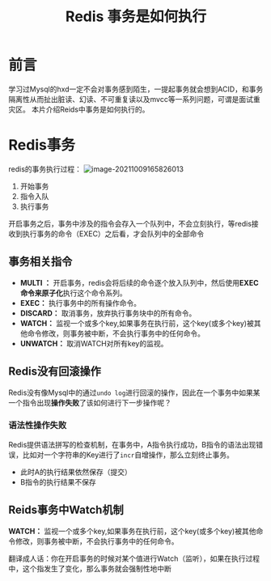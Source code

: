 ﻿---
title: Redis 事务是如何执行
categories:
  - 缓存中间件
tags:
  - Redis
  - 缓存中间件
cover: >-
  https://hmf-typora-images.oss-cn-guangzhou.aliyuncs.com/images/202307091752364.png
abbrlink: 47020
updated: 2023-07-19 10:54:43
---



# 前言 
学习过Mysql的hxd一定不会对事务感到陌生，一提起事务就会想到ACID，和事务隔离性从而扯出脏读、幻读、不可重复读以及mvcc等一系列问题，可谓是面试重灾区。
本片介绍Reids中事务是如何执行的。

# Redis事务
redis的事务执行过程：
![image-20211009165826013](https://hmf-typora-images.oss-cn-guangzhou.aliyuncs.com/images/image-20211009165826013.png)

1. 开始事务
2. 指令入队
3. 执行事务

开启事务之后，事务中涉及的指令会存入一个队列中，不会立刻执行，等redis接收到执行事务的命令（EXEC）之后看，才会队列中的全部命令

## 事务相关指令
-   **MULTI ：** 开启事务，redis会将后续的命令逐个放入队列中，然后使用**EXEC命令来原子化**执行这个命令系列。
-   **EXEC：** 执行事务中的所有操作命令。
-   **DISCARD：** 取消事务，放弃执行事务块中的所有命令。
-   **WATCH：** 监视一个或多个key,如果事务在执行前，这个key(或多个key)被其他命令修改，则事务被中断，不会执行事务中的任何命令。
-   **UNWATCH：** 取消WATCH对所有key的监视。


## Redis没有回滚操作

Redis没有像Mysql中的通过`undo log`进行回滚的操作，因此在一个事务中如果某一个指令出现**操作失败**了该如何进行下一步操作呢？

### 语法性操作失败
Redis提供语法拼写的检查机制，在事务中，A指令执行成功，B指令的语法出现错误，比如对一个字符串的Key进行了`incr`自增操作，那么立刻终止事务。

- 此时A的执行结果依然保存（提交）
- B指令的执行结果不保存

## Reids事务中Watch机制
**WATCH：** 监视一个或多个key,如果事务在执行前，这个key(或多个key)被其他命令修改，则事务被中断，不会执行事务中的任何命令。

翻译成人话：你在开启事务的时候对某个值进行Watch（监听），如果在执行过程中，这个指发生了变化，那么事务就会强制性地中断

